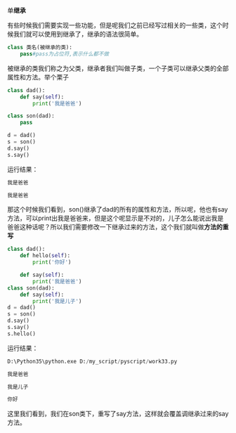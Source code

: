 单**继承**

有些时候我们需要实现一些功能，但是呢我们之前已经写过相关的一些类，这个时候我们就可以使用到继承了，继承的语法很简单。

```py
class 类名(被继承的类):
    pass#pass为占位符,表示什么都不做
```

被继承的类我们称之为父类，继承者我们叫做子类，一个子类可以继承父类的全部属性和方法。举个栗子

```py
class dad():
    def say(self):
        print('我是爸爸')

class son(dad):
    pass

d = dad()
s = son()
d.say()
s.say()
```

运行结果：

```py
我是爸爸

我是爸爸
```

那这个时候我们看到，son\(\)继承了dad的所有的属性和方法，所以呢，他也有say方法，可以print出我是爸爸来，但是这个呢显示是不对的，儿子怎么能说出我是爸爸这种话呢？所以我们需要修改一下继承过来的方法，这个我们就叫做**方法的重写**

```py
class dad():
    def hello(self):
        print('你好')

    def say(self):
        print('我是爸爸')
class son(dad):
    def say(self):
        print('我是儿子')
d = dad()
s = son()
d.say()
s.say()
s.hello()
```

运行结果：

```py
D:\Python35\python.exe D:/my_script/pyscript/work33.py

我是爸爸

我是儿子

你好
```

这里我们看到，我们在son类下，重写了say方法，这样就会覆盖调继承过来的say方法。

